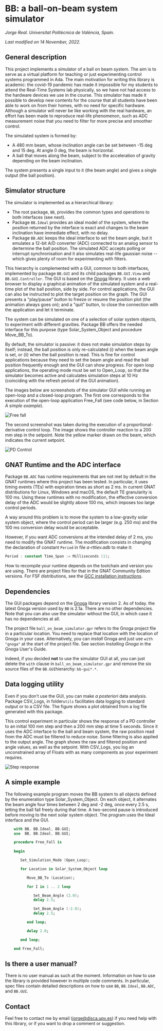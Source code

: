 # BB: a ball-on-beam system simulator

_Jorge Real. Universitat Politècnica de València, Spain._

_Last modified on 14 November, 2022._

## General description
This project implements a simulator of a ball on beam system. The aim is to serve as a virtual platform for teaching or just experimenting control systems programmed in Ada. The main motivation for writing this library is academic: the covid-19 pandemic has made it impossible for my students to attend the Real-Time Systems lab physically, so we have not had access to the hardware devices we use in the course. This simulator has made it possible to develop new contents for the course that all students have been able to work on from their homes, with no need for specific hardware. Although a simulator will never be like working with the real hardware, an effort has been made to reproduce real-life phenomenon, such as ADC measurement noise that you need to filter for more precise and smoother control.

The simulated system is formed by:

 - A 480 mm beam, whose inclination angle can be set between -15 deg and 15 deg. At angle 0 deg, the beam is horizontal.
 - A ball that moves along the beam, subject to the acceleration of gravity depending on the beam inclination.
 
The system presents a single input to it (the beam angle) and gives a single output (the ball position). 

## Simulator structure
The simulator is implemented as a hierarchical library:

 * The root package, ```BB```, provides the common types and operations to both interfaces (see next). 
 * Package ```BB.Ideal``` provides an ideal model of the system, where the position returned by the interface is exact and changes to the beam inclination have immediate effect, with no delay.
 * Package ```BB.ADC``` keeps the ideal interface to set the beam angle, but it emulates a 12-bit A/D converter (ADC) connected to an analog sensor to dertermine the ball position. The simulated ADC accepts polling or interrupt synchronisation and it also simulates real-life gaussian noise -- which gives plenty of room for experimenting with filters.
 
This hierarchy is complemented with a GUI, common to both interfaces, implemented by package ```BB.GUI``` and its child packages ```BB.GUI.View``` and ```BB.GUI.Controller```. The GUI is based on the [Gnoga](https://github.com/alire-project/gnoga) library. It uses a web browser to display a graphical animation of the simulated system and a real-time plot of the ball position, side by side. For control applications, the GUI can also be instructed to plot the target position on the graph. The GUI presents a "play/pause" button to freeze or resume the position plot (the animation always goes on); and a "quit" button, to close the connection with the application and let it terminate. 

The system can be simulated on one of a selection of solar system objects, to experiment with different gravities. Package BB offers the needed interface for this purpose (type Solar_System_Object and procedure Move_BB_To).

By default, the simulator is passive: it does not make simulation steps by itself; instead, the ball position is only re-calculated (i) when the beam angle is set, or (ii) when the ball position is read. This is fine for control applications because they need to set the beam angle and read the ball position frequently enough and the GUI can show progress. For open loop applications, the operating mode must be set to Open_Loop, so that the simulator becomes active and calculates simulation steps at 10 Hz (coinciding with the refresh period of the GUI animation).

The images below are screenshots of the simulator GUI while running an open-loop and a closed-loop program. The first one corresponds to the execution of the open-loop application Free\_Fall (see code below, in Section *A simple example*).

![Free fall](free_fall.png)

The second screenshot was taken during the execution of a proportional-derivative control loop. The image shows the controller reaction to a 200 mm step in the setpoint. Note the yellow marker drawn on the beam, which indicates the current setpoint.

![PD Control](pd_control.png)

## GNAT Runtime and the ADC interface
Package ```BB.ADC``` has runtime requirements that are not met by default in the GNAT runtimes where this project has been tested. In particular, it uses timing events (TEs) with expiration times as short as 2 ms. In current GNAT distributions for Linux, Windows and macOS, the default TE granularity is 100 ms. Using these runtimes with no modification, the effective conversion delay of the ADC would be slightly above 100 ms, which imposes too large control periods.

A way around this problem is to move the system to a low-gravity solar system object, where the control period can be larger (e.g. 250 ms) and the 100 ms conversion delay would be acceptable. 

However, if you want ADC conversions at the intended delay of 2 ms, you need to modify the GNAT runtime. The modification consists in changing the declaration of constant ```Period``` in file *a-rttiev.adb* to make it:

  ```Ada
  Period : constant Time_Span := Milliseconds (1);
  ```
How to recompile your runtime depends on the toolchain and version you are using. There are project files for that in the GNAT Community Edition versions.  For FSF distributions, see the [GCC installation instructions](https://gcc.gnu.org/install).
  
##  Dependencies
The GUI packages depend on the [Gnoga](https://github.com/alire-project/gnoga) library version 2. As of today. the latest Gnoga version used by ```BB``` is 2.1a. There are no other dependencies. Note that you can also use the simulator without the GUI, in which case it has no dependencies at all. 

The project file ```ball_on_beam_simulator.gpr``` refers to the Gnoga project file in a particular location. You need to replace that location with the location of Gnoga in your case. Alternatively, you can _install_ Gnoga and just use ```with "gnoga"``` at the start of the project file. See section _Installing Gnoga_ in the Gnoga User's Guide. 

Indeed, if you decided **not** to use the simulator GUI at all, you can just delete the ```with``` clause in ```ball_on_beam_simulator.gpr``` and remove the six source files of the ```BB.GUI```hierarchy: ```bb-gui*.*```. 

##  Data logging utility
Even if you don't use the GUI, you can make *a posteriori* data analysis. Package CSV\_Logs, in folder```utils``` facilitates data logging to standard output or to a CSV file. The figure shows a plot obtained from a log file generated with this package. 

This control experiment in particular shows the response of a PD controller to an initial 100 mm step and then a 200 mm step at time 5 seconds. Since it uses the ADC interface to the ball and beam system, the raw position read from the ADC must be filtered to reduce noise. Some filtering is also applied to the output angle. The graph shows the raw and filtered position and angle values, as well as the setpoint. With CSV\_Logs, you log an unconstrained array of Floats with as many components as your experiment requires.
 
![Step response](pd-step-response.png)

 
## A simple example
The following example program moves the BB system to all objects defined by the enumeration type Solar_System_Object. On each object, it alternates the beam angle four times between 2 deg and -2 deg, once every 2.5 s, letting the ball fall freely during that time. A two-second pause is introduced before moving to the next solar system object. The program uses the Ideal interface and the GUI.

```Ada
    with BB, BB.Ideal, BB.GUI;
    use  BB, BB.Ideal, BB.GUI;

    procedure Free_Fall is
 
    begin

       Set_Simulation_Mode (Open_Loop);

       for Location in Solar_System_Object loop

          Move_BB_To (Location);

          for I in 1 .. 2 loop

             Set_Beam_Angle (2.0);
             delay 2.5;

             Set_Beam_Angle (-2.0);
             delay 2.5;

          end loop;

          delay 2.0;

       end loop;

    end Free_Fall;
```

## Is there a user manual?
There is no user manual as such at the moment. Information on how to use the library is provided however in multiple code comments. In particular, spec files contain detailed descriptions on how to use ```BB```, ```BB.Ideal```, ```BB.ADC```, and ```BB.GUI```. 

##  Contact
Feel free to contact me by email (jorge@disca.upv.es) if you need help with this library, or if you want to drop a comment or suggestion.
